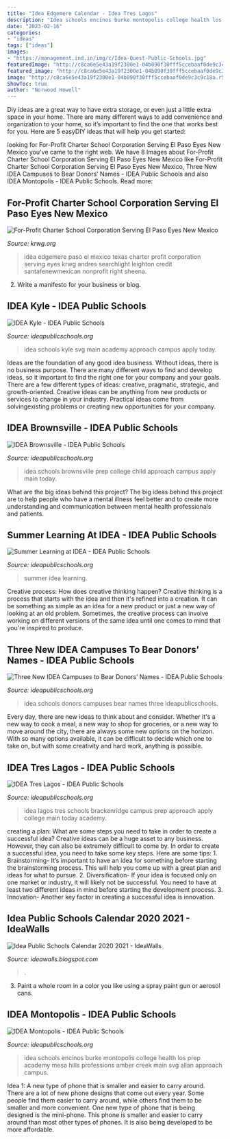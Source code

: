 ```yaml
---
title: "Idea Edgemere Calendar - Idea Tres Lagos"
description: "Idea schools encinos burke montopolis college health los prep academy mesa hills professions amber creek main svg allan approach campus"
date: "2023-02-16"
categories:
- "ideas"
tags: ["ideas"]
images:
- "https://management.ind.in/img/c/Idea-Quest-Public-Schools.jpg"
featuredImage: "http://c8ca6e5e43a19f2300e1-04b090f30fff5ccebaaf0de9c3c9c18a.r54.cf1.rackcdn.com/schools/idea-montopolis-logo-blue.svg"
featured_image: "http://c8ca6e5e43a19f2300e1-04b090f30fff5ccebaaf0de9c3c9c18a.r54.cf1.rackcdn.com/schools/idea-kyle-logo.svg"
image: "http://c8ca6e5e43a19f2300e1-04b090f30fff5ccebaaf0de9c3c9c18a.r54.cf1.rackcdn.com/summer-4.jpg"
ShowToc: true
author: "Norwood Howell"
---
```



Diy ideas are a great way to have extra storage, or even just a little extra space in your home. There are many different ways to add convenience and organization to your home, so it’s important to find the one that works best for you. Here are 5 easyDIY ideas that will help you get started: 

	

		
looking for For-Profit Charter School Corporation Serving El Paso Eyes New Mexico you've came to the right web. We have 8 Images about For-Profit Charter School Corporation Serving El Paso Eyes New Mexico like For-Profit Charter School Corporation Serving El Paso Eyes New Mexico, Three New IDEA Campuses to Bear Donors’ Names - IDEA Public Schools and also IDEA Montopolis - IDEA Public Schools. Read more:
		
    
## For-Profit Charter School Corporation Serving El Paso Eyes New Mexico

<img loading=lazy src="http://mediad.publicbroadcasting.net/p/krwg/files/styles/x_large/public/201808/idea_edgemere_19.jpg" onerror="this.onerror=null;this.src='https://tse2.mm.bing.net/th?id=OIP.bHtUHWWJB6HcJLk79i5fuAHaFN&amp;pid=15.1';" alt="For-Profit Charter School Corporation Serving El Paso Eyes New Mexico">

_Source: krwg.org_

>idea edgemere paso el mexico texas charter profit corporation serving eyes krwg andres searchlight leighton credit santafenewmexican nonprofit right sheena. 

	

2. Write a manifesto for your business or blog.

    
## IDEA Kyle - IDEA Public Schools

<img loading=lazy src="http://c8ca6e5e43a19f2300e1-04b090f30fff5ccebaaf0de9c3c9c18a.r54.cf1.rackcdn.com/schools/idea-kyle-logo.svg" onerror="this.onerror=null;this.src='https://tse3.mm.bing.net/th?id=OIP.n6yPmFdOG8f3ZaaeU3YzJwHaEB&amp;pid=15.1';" alt="IDEA Kyle - IDEA Public Schools">

_Source: ideapublicschools.org_

>idea schools kyle svg main academy approach campus apply today. 

	

Ideas are the foundation of any good idea business. Without ideas, there is no business purpose. There are many different ways to find and develop ideas, so it important to find the right one for your company and your goals. There are a few different types of ideas: creative, pragmatic, strategic, and growth-oriented. Creative ideas can be anything from new products or services to change in your industry. Practical ideas come from solvingexisting problems or creating new opportunities for your company.

    
## IDEA Brownsville - IDEA Public Schools

<img loading=lazy src="http://c8ca6e5e43a19f2300e1-04b090f30fff5ccebaaf0de9c3c9c18a.r54.cf1.rackcdn.com/schools/idea-brownsville.svg" onerror="this.onerror=null;this.src='https://tse1.mm.bing.net/th?id=OIP.-nLOXNtq4qrXDZF3lGoNzwAAAA&amp;pid=15.1';" alt="IDEA Brownsville - IDEA Public Schools">

_Source: ideapublicschools.org_

>idea schools brownsville prep college child approach campus apply main today. 

	

What are the big ideas behind this project?
The big ideas behind this project are to help people who have a mental illness feel better and to create more understanding and communication between mental health professionals and patients.

    
## Summer Learning At IDEA - IDEA Public Schools

<img loading=lazy src="http://c8ca6e5e43a19f2300e1-04b090f30fff5ccebaaf0de9c3c9c18a.r54.cf1.rackcdn.com/summer-4.jpg" onerror="this.onerror=null;this.src='https://tse3.mm.bing.net/th?id=OIP.UzTk9OZt5pp5BehbAEWC0AHaE8&amp;pid=15.1';" alt="Summer Learning at IDEA - IDEA Public Schools">

_Source: ideapublicschools.org_

>summer idea learning. 

	

Creative process: How does creative thinking happen?
Creative thinking is a process that starts with the idea and then it's refined into a creation. It can be something as simple as an idea for a new product or just a new way of looking at an old problem. Sometimes, the creative process can involve working on different versions of the same idea until one comes to mind that you're inspired to produce.

    
## Three New IDEA Campuses To Bear Donors’ Names - IDEA Public Schools

<img loading=lazy src="http://c8ca6e5e43a19f2300e1-04b090f30fff5ccebaaf0de9c3c9c18a.r54.cf1.rackcdn.com/scottball_ideapublicschoolluncheondavidrobinson-26.jpg" onerror="this.onerror=null;this.src='https://tse1.mm.bing.net/th?id=OIP.w7xQDSXWF17HLoFluuh0RAHaE8&amp;pid=15.1';" alt="Three New IDEA Campuses to Bear Donors’ Names - IDEA Public Schools">

_Source: ideapublicschools.org_

>idea schools donors campuses bear names three ideapublicschools. 

	

Every day, there are new ideas to think about and consider. Whether it's a new way to cook a meal, a new way to shop for groceries, or a new way to move around the city, there are always some new options on the horizon. With so many options available, it can be difficult to decide which one to take on, but with some creativity and hard work, anything is possible.

    
## IDEA Tres Lagos - IDEA Public Schools

<img loading=lazy src="http://c8ca6e5e43a19f2300e1-04b090f30fff5ccebaaf0de9c3c9c18a.r54.cf1.rackcdn.com/schools/idea-tres-lagos.svg" onerror="this.onerror=null;this.src='https://tse2.mm.bing.net/th?id=OIP.IdhXBH8BLbJbrV0CObY5PQHaEF&amp;pid=15.1';" alt="IDEA Tres Lagos - IDEA Public Schools">

_Source: ideapublicschools.org_

>idea lagos tres schools brackenridge campus prep approach apply college main today academy. 

	

creating a plan: What are some steps you need to take in order to create a successful idea?
Creative ideas can be a huge asset to any business. However, they can also be extremely difficult to come by. In order to create a successful idea, you need to take some key steps. Here are some tips: 1. Brainstorming- It’s important to have an idea for something before starting the brainstorming process. This will help you come up with a great plan and ideas for what to pursue. 2. Diversification- If your idea is focused only on one market or industry, it will likely not be successful. You need to have at least two different ideas in mind before starting the development process. 3. Innovation- Another key factor in creating a successful idea is innovation.

    
## Idea Public Schools Calendar 2020 2021 - IdeaWalls

<img loading=lazy src="https://management.ind.in/img/c/Idea-Quest-Public-Schools.jpg" onerror="this.onerror=null;this.src='https://tse3.mm.bing.net/th?id=OIP.ynQ3mLOh55L9PyFRQC6amQHaJl&amp;pid=15.1';" alt="Idea Public Schools Calendar 2020 2021 - IdeaWalls">

_Source: ideawalls.blogspot.com_

>. 

	

3. Paint a whole room in a color you like using a spray paint gun or aerosol cans.

    
## IDEA Montopolis - IDEA Public Schools

<img loading=lazy src="http://c8ca6e5e43a19f2300e1-04b090f30fff5ccebaaf0de9c3c9c18a.r54.cf1.rackcdn.com/schools/idea-montopolis-logo-blue.svg" onerror="this.onerror=null;this.src='https://tse2.mm.bing.net/th?id=OIP.3yxSJXyCkiet7Q9XjKxhuwHaFu&amp;pid=15.1';" alt="IDEA Montopolis - IDEA Public Schools">

_Source: ideapublicschools.org_

>idea schools encinos burke montopolis college health los prep academy mesa hills professions amber creek main svg allan approach campus. 

	

Idea 1: A new type of phone that is smaller and easier to carry around.
There are a lot of new phone designs that come out every year. Some people find them easier to carry around, while others find them to be smaller and more convenient. One new type of phone that is being designed is the mini-phone. This phone is smaller and easier to carry around than most other types of phones. It is also being developed to be more affordable.

